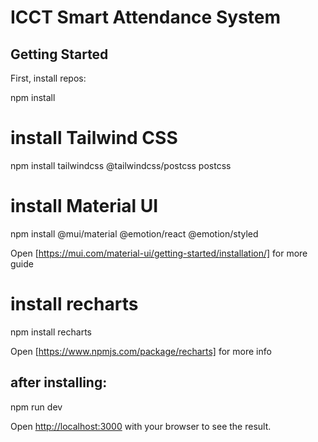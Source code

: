 # ICCT Smart Attendance System

## Getting Started

First, install repos:

npm install

# install Tailwind CSS

npm install tailwindcss @tailwindcss/postcss postcss


# install Material UI

npm install @mui/material @emotion/react @emotion/styled

Open [https://mui.com/material-ui/getting-started/installation/] for more guide

# install recharts

npm install recharts

Open [https://www.npmjs.com/package/recharts] for more info


## after installing:

npm run dev


Open [http://localhost:3000](http://localhost:3000) with your browser to see the result.